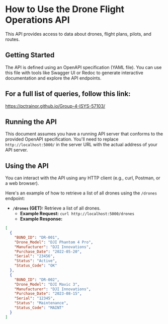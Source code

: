 # How to Use the Drone Flight Operations API

This API provides access to data about drones, flight plans, pilots, and routes.

## Getting Started

The API is defined using an OpenAPI specification (YAML file). You can use this file with tools like Swagger UI or Redoc to generate interactive documentation and explore the API endpoints.

## For a full list of queries, follow this link:

https://pctrainor.github.io/Group-4-ISYS-57103/

## Running the API

This document assumes you have a running API server that conforms to the provided OpenAPI specification. You'll need to replace `http://localhost:5000/` in the server URL with the actual address of your API server.

## Using the API

You can interact with the API using any HTTP client (e.g., curl, Postman, or a web browser).

Here's an example of how to retrieve a list of all drones using the `/drones` endpoint:

- **`/drones` (GET):** Retrieve a list of all drones.
  - **Example Request:** `curl http://localhost:5000/drones`
  - **Example Response:**

```json
[
  {
    "BUNO_ID": "DR-001",
    "Drone_Model": "DJI Phantom 4 Pro",
    "Manufacturer": "DJI Innovations",
    "Purchase_Date": "2022-05-20",
    "Serial": "23456",
    "Status": "Active",
    "Status_Code": "OK"
  },
  {
    "BUNO_ID": "DR-002",
    "Drone_Model": "DJI Mavic 3",
    "Manufacturer": "DJI Innovations",
    "Purchase_Date": "2023-08-15",
    "Serial": "12345",
    "Status": "Maintenance",
    "Status_Code": "MAINT"
  }
]
```
